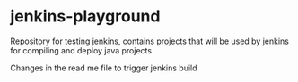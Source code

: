 # jenkins-playground
Repository for testing jenkins, contains projects that will be used by jenkins for compiling and deploy java projects

Changes in the read me file to trigger jenkins build